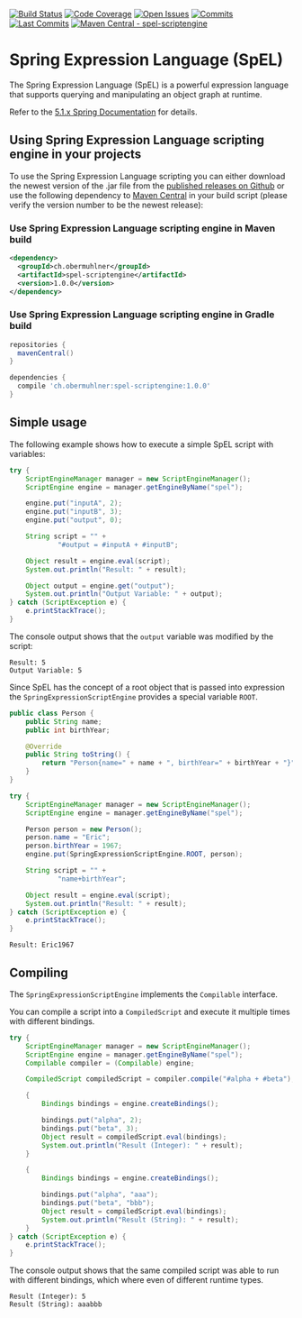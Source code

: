 [![Build Status](https://api.travis-ci.org/eobermuhlner/jshell-scriptengine.svg?branch=master)](https://travis-ci.org/eobermuhlner/spel-scriptengine)
[![Code Coverage](https://badgen.net/codecov/c/github/eobermuhlner/spel-scriptengine)](https://codecov.io/gh/eobermuhlner/spel-scriptengine)
[![Open Issues](https://badgen.net/github/open-issues/eobermuhlner/spel-scriptengine)](https://github.com/eobermuhlner/spel-scriptengine/issues)
[![Commits](https://badgen.net/github/commits/eobermuhlner/spel-scriptengine)](https://github.com/eobermuhlner/spel-scriptengine/graphs/commit-activity)
[![Last Commits](https://badgen.net/github/last-commit/eobermuhlner/spel-scriptengine)](https://github.com/eobermuhlner/spel-scriptengine/graphs/commit-activity)
[![Maven Central - spel-scriptengine](https://img.shields.io/maven-central/v/ch.obermuhlner/spel-scriptengine.svg)](https://search.maven.org/artifact/ch.obermuhlner/spel-scriptengine)

# Spring Expression Language (SpEL)

The Spring Expression Language (SpEL) is a powerful expression language that supports querying and manipulating an object graph at runtime.

Refer to the
[5.1.x Spring Documentation](https://docs.spring.io/autorepo/docs/spring/5.1.x/spring-framework-reference/core.html#expressions)
for details.

## Using Spring Expression Language scripting engine in your projects 

To use the Spring Expression Language scripting you can either download
the newest version of the .jar file from the
[published releases on Github](https://github.com/eobermuhlner/spel-scriptengine/releases/)
or use the following dependency to
[Maven Central](https://search.maven.org/#search%7Cga%7C1%7Cspel-scriptengine)
in your build script (please verify the version number to be the newest
release):

### Use Spring Expression Language scripting engine in Maven build

```xml
<dependency>
  <groupId>ch.obermuhlner</groupId>
  <artifactId>spel-scriptengine</artifactId>
  <version>1.0.0</version>
</dependency>
```

### Use Spring Expression Language scripting engine in Gradle build

```gradle
repositories {
  mavenCentral()
}

dependencies {
  compile 'ch.obermuhlner:spel-scriptengine:1.0.0'
}
```

## Simple usage

The following example shows how to execute a simple SpEL script with variables:
```java
try {
    ScriptEngineManager manager = new ScriptEngineManager();
    ScriptEngine engine = manager.getEngineByName("spel");

    engine.put("inputA", 2);
    engine.put("inputB", 3);
    engine.put("output", 0);

    String script = "" +
            "#output = #inputA + #inputB";

    Object result = engine.eval(script);
    System.out.println("Result: " + result);

    Object output = engine.get("output");
    System.out.println("Output Variable: " + output);
} catch (ScriptException e) {
    e.printStackTrace();
}
```

The console output shows that the `output` variable was modified by the script:
```console
Result: 5
Output Variable: 5
```

Since SpEL has the concept of a root object that is passed into expression
the `SpringExpressionScriptEngine` provides a special variable `ROOT`.

```java
public class Person {
    public String name;
    public int birthYear;

    @Override
    public String toString() {
        return "Person{name=" + name + ", birthYear=" + birthYear + "}";
    }
}
```

```java
try {
    ScriptEngineManager manager = new ScriptEngineManager();
    ScriptEngine engine = manager.getEngineByName("spel");

    Person person = new Person();
    person.name = "Eric";
    person.birthYear = 1967;
    engine.put(SpringExpressionScriptEngine.ROOT, person);

    String script = "" +
            "name+birthYear";

    Object result = engine.eval(script);
    System.out.println("Result: " + result);
} catch (ScriptException e) {
    e.printStackTrace();
}
```

```console
Result: Eric1967
```

## Compiling 

The `SpringExpressionScriptEngine` implements the `Compilable`
interface.

You can compile a script into a `CompiledScript` and execute it multiple
times with different bindings.

```java
try {
    ScriptEngineManager manager = new ScriptEngineManager();
    ScriptEngine engine = manager.getEngineByName("spel");
    Compilable compiler = (Compilable) engine;

    CompiledScript compiledScript = compiler.compile("#alpha + #beta");

    {
        Bindings bindings = engine.createBindings();

        bindings.put("alpha", 2);
        bindings.put("beta", 3);
        Object result = compiledScript.eval(bindings);
        System.out.println("Result (Integer): " + result);
    }

    {
        Bindings bindings = engine.createBindings();

        bindings.put("alpha", "aaa");
        bindings.put("beta", "bbb");
        Object result = compiledScript.eval(bindings);
        System.out.println("Result (String): " + result);
    }
} catch (ScriptException e) {
    e.printStackTrace();
}
``` 

The console output shows that the same compiled script was able to run
with different bindings, which where even of different runtime types.

```console
Result (Integer): 5
Result (String): aaabbb
``` 

